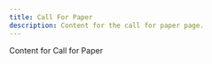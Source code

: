 ```yaml
---
title: Call For Paper
description: Content for the call for paper page.
---
```


Content for Call for Paper
